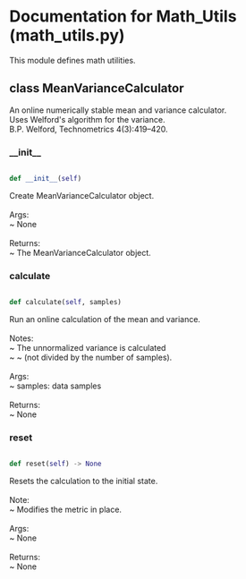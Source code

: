 # Documentation for Math_Utils (math_utils.py)


This module defines math utilities.


## class MeanVarianceCalculator
An online numerically stable mean and variance calculator.<br />Uses Welford's algorithm for the variance.<br />B.P. Welford, Technometrics 4(3):419–420.
### \_\_init\_\_
```py

def __init__(self)

```



Create MeanVarianceCalculator object.<br /><br />Args:<br /> ~ None<br /><br />Returns:<br /> ~ The MeanVarianceCalculator object.


### calculate
```py

def calculate(self, samples)

```



Run an online calculation of the mean and variance.<br /><br />Notes:<br /> ~ The unnormalized variance is calculated<br /> ~  ~ (not divided by the number of samples).<br /><br />Args:<br /> ~ samples: data samples<br /><br />Returns:<br /> ~ None


### reset
```py

def reset(self) -> None

```



Resets the calculation to the initial state.<br /><br />Note:<br /> ~ Modifies the metric in place.<br /><br />Args:<br /> ~ None<br /><br />Returns:<br /> ~ None



